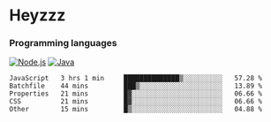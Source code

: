 # Heyzzz  

### Programming languages  

[![Node.js](https://img.shields.io/badge/-Node.js-262626?style=for-the-badge)](https://nodejs.org)
[![Java](https://img.shields.io/badge/-Java-262626?style=for-the-badge)](https://java.com)

<!--START_SECTION:waka-->

```text
JavaScript   3 hrs 1 min     ██████████████▒░░░░░░░░░░   57.28 %
Batchfile    44 mins         ███▒░░░░░░░░░░░░░░░░░░░░░   13.89 %
Properties   21 mins         █▓░░░░░░░░░░░░░░░░░░░░░░░   06.66 %
CSS          21 mins         █▓░░░░░░░░░░░░░░░░░░░░░░░   06.66 %
Other        15 mins         █▒░░░░░░░░░░░░░░░░░░░░░░░   04.88 %
```

<!--END_SECTION:waka-->
